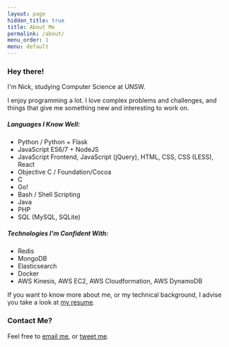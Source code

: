 ```yaml
---
layout: page
hidden_title: true
title: About Me
permalink: /about/
menu_order: 1
menu: default
---
```


### Hey there!

I'm Nick, studying Computer Science at UNSW.

I enjoy programming a lot. I love complex problems and challenges, and things that give me something new and interesting to work on.

##### Languages I Know Well:
* Python / Python + Flask
* JavaScript ES6/7 + NodeJS
* JavaScript Frontend, JavaScript (jQuery), HTML, CSS, CSS (LESS), React
* Objective C / Foundation/Cocoa
* C
* Go!
* Bash / Shell Scripting
* Java
* PHP
* SQL (MySQL, SQLite)

##### Technologies I'm Confident With:
* Redis
* MongoDB
* Elasticsearch
* Docker
* AWS Kinesis, AWS EC2, AWS Cloudformation, AWS DynamoDB


If you want to know more about me, or my technical background, I advise you take a look at [my resume](http://nickwhyte.com/resume/).

### Contact Me?
Feel free to [email me](mailto:nick@nickwhyte.com), or&nbsp;[tweet me](https://twitter.com/nickw444).

